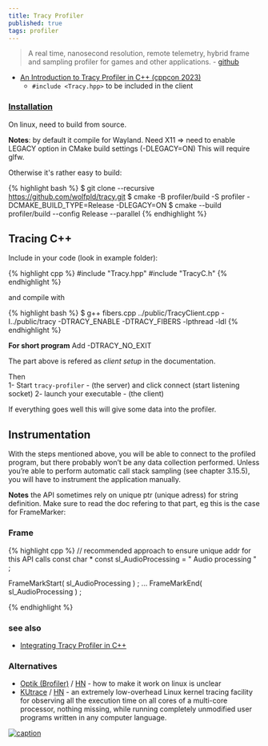 ```yaml
---
title: Tracy Profiler
published: true
tags: profiler
---
```

> A real time, nanosecond resolution, remote telemetry, hybrid frame and sampling profiler for games and other applications. - [github](https://github.com/wolfpld/tracy/tree/master?tab=readme-ov-file#tracy-profiler)

- [An Introduction to Tracy Profiler in C++ (cppcon 2023)](https://www.youtube.com/watch?v=ghXk3Bk5F2U&t=828s)
	- `#include <Tracy.hpp>` to be included in the client

### [Installation](https://chatgpt.com/share/6728b6e3-fc9c-800d-bc55-98737823c9a1)

On linux, need to build from source.

**Notes**: by default it compile for Wayland.
Need X11 => need to enable LEGACY option in CMake build settings (-DLEGACY=ON)
This will require glfw.

Otherwise it's rather easy to build:

{% highlight bash %}
$ git clone --recursive https://github.com/wolfpld/tracy.git
$ cmake -B profiler/build -S profiler -DCMAKE_BUILD_TYPE=Release -DLEGACY=ON
$ cmake --build profiler/build --config Release --parallel
{% endhighlight %}

## Tracing C++

Include in your code (look in example folder):

{% highlight cpp %}
#include "Tracy.hpp"
#include "TracyC.h"
{% endhighlight %}

and compile with

{% highlight bash %}
$  g++ fibers.cpp ../public/TracyClient.cpp -I../public/tracy -DTRACY_ENABLE -DTRACY_FIBERS -lpthread -ldl
{% endhighlight %}

**For short program**
Add -DTRACY_NO_EXIT

The part above is refered as _client setup_ in the documentation.

Then  
1- Start `tracy-profiler` - (the server)  and click connect (start listening socket)
2- launch your executable - (the client)

If everything goes well this will give some data into the profiler.

## Instrumentation

With the steps mentioned above, you will be able to connect to the profiled program, but there probably won’t be any data collection performed. Unless you’re able to perform automatic call stack sampling (see chapter 3.15.5), you will have to instrument the application manually.

**Notes** the API sometimes rely on unique ptr (unique adress) for string definition. Make sure to read the doc refering to that part, eg this is the case for FrameMarker:

### Frame

{% highlight cpp %}
// recommended approach to ensure unique addr for this API calls
const char * const sl_AudioProcessing = " Audio processing " ;

FrameMarkStart( sl_AudioProcessing ) ;
...
FrameMarkEnd( sl_AudioProcessing ) ;

{% endhighlight %}





### see also
- [Integrating Tracy Profiler in C++](https://luxeengine.com/integrating-tracy-profiler-in-cpp/)

### Alternatives
- [Optik (Brofiler)](https://github.com/bombomby/optick?tab=readme-ov-file#optick-c-profiler-for-games) / [HN](https://news.ycombinator.com/item?id=29092136) - how to make it work on linux is unclear
- [KUtrace](https://github.com/dicksites/KUtrace) / [HN](https://news.ycombinator.com/item?id=40972099) -  an extremely low-overhead Linux kernel tracing facility for observing all 
the execution time on all cores of a multi-core processor, nothing missing, while running 
completely unmodified user programs written in any computer language.

[![caption](https://github.com/wolfpld/tracy/raw/master/doc/profiler.png)](https://github.com/wolfpld/tracy)
